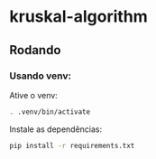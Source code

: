 # kruskal-algorithm

## Rodando

### Usando venv:

Ative o venv:

```sh
. .venv/bin/activate
```

Instale as dependências:

```sh
pip install -r requirements.txt
```
